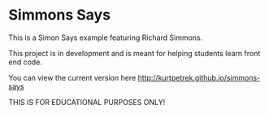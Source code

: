 # Simmons Says

This is a Simon Says example featuring Richard Simmons.

This project is in development and is meant for helping students learn front end code.

You can view the current version here http://kurtpetrek.github.io/simmons-says

THIS IS FOR EDUCATIONAL PURPOSES ONLY!